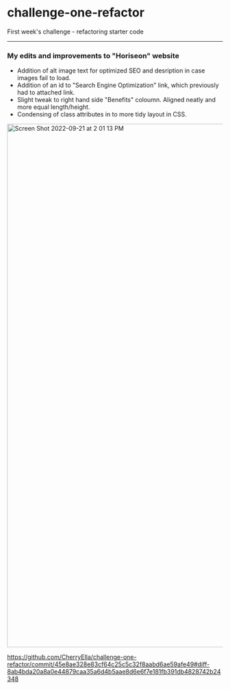 # challenge-one-refactor
First week's challenge - refactoring starter code
- - - -
### My edits and improvements to "Horiseon" website 
- Addition of alt image text for optimized SEO and desription in case images fail to load.
- Addition of an id to "Search Engine Optimization" link, which previously had to attached link.
- Slight tweak to right hand side "Benefits" coloumn. Aligned neatly and more equal length/height.
- Condensing of class attributes in to more tidy layout in CSS.

<img width="1223" alt="Screen Shot 2022-09-21 at 2 01 13 PM" src="https://user-images.githubusercontent.com/111384784/191578506-8447905f-86e8-48ca-b0fa-b888a662283e.png">

https://github.com/CherryElla/challenge-one-refactor/commit/45e8ae328e83cf64c25c5c32f8aabd6ae59afe49#diff-8ab4bda20a8a0e44879caa35a6d4b5aae8d6e6f7e181fb391db4828742b24348
